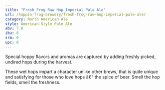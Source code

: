 ```yaml
---
title: "Fresh Frog Raw Hop Imperial Pale Ale"
url: /hoppin-frog-brewery/fresh-frog-raw-hop-imperial-pale-ale/
category: North American Ale
style: American-Style Pale Ale
abv: 7.8
ibu: 0
srm: 0
upc: 0
---
```

Special hoppy flavors and aromas are captured by adding freshly picked, undired hops during the harvest.

These wet hops impart a character unlike other brews, that is quite unique and satisfying for those who love hops â€“ the spice of beer. Smell the hop fields, smell the freshness.
